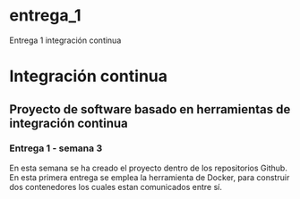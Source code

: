 # entrega_1
Entrega 1  integración continua
# Integración continua 
## Proyecto de software basado en herramientas de integración continua

### Entrega 1 - semana 3
En esta semana se ha creado el proyecto dentro de los repositorios Github. En esta primera entrega se emplea la herramienta de Docker, para construir dos contenedores los cuales estan comunicados entre sí.
